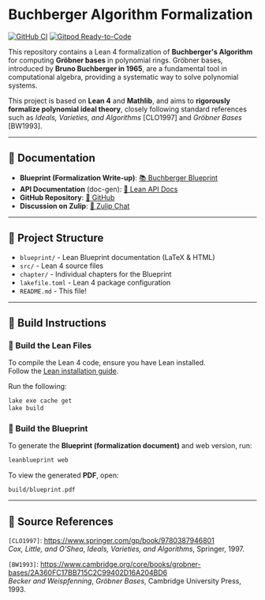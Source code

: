 # Buchberger Algorithm Formalization

[![GitHub CI](https://github.com/Sanghyeok0/Buchberger/actions/workflows/push.yml/badge.svg)](https://github.com/Sanghyeok0/Buchberger/actions/workflows/push.yml)
[![Gitpod Ready-to-Code](https://img.shields.io/badge/Gitpod-ready--to--code-blue?logo=gitpod)](https://gitpod.io/#https://github.com/Sanghyeok0/Buchberger)

This repository contains a Lean 4 formalization of **Buchberger's Algorithm** for computing **Gröbner bases** in polynomial rings. Gröbner bases, introduced by **Bruno Buchberger in 1965**, are a fundamental tool in computational algebra, providing a systematic way to solve polynomial systems.

This project is based on **Lean 4** and **Mathlib**, and aims to **rigorously formalize polynomial ideal theory**, closely following standard references such as *Ideals, Varieties, and Algorithms* [CLO1997] and *Gröbner Bases* [BW1993].

---

## 📖 Documentation

- **Blueprint (Formalization Write-up)**: [📚 Buchberger Blueprint](https://sanghyeok0.github.io/Buchberger/blueprint/)
- **API Documentation** (doc-gen): [📜 Lean API Docs](https://sanghyeok0.github.io/Buchberger/docs/)
- **GitHub Repository**: [🔗 GitHub](https://github.com/Sanghyeok0/Buchberger)
- **Discussion on Zulip**: [💬 Zulip Chat](https://leanprover.zulipchat.com/)

---

## **📂 Project Structure**
- `blueprint/` - Lean Blueprint documentation (LaTeX & HTML)
- `src/` - Lean 4 source files
- `chapter/` - Individual chapters for the Blueprint
- `lakefile.toml` - Lean 4 package configuration
- `README.md` - This file!

---

## **🚀 Build Instructions**

### **🔹 Build the Lean Files**
To compile the Lean 4 code, ensure you have Lean installed.  
Follow the [Lean installation guide](https://leanprover-community.github.io/get_started.html).

Run the following:
```sh
lake exe cache get
lake build
```

### **🔹 Build the Blueprint**
To generate the **Blueprint (formalization document)** and web version, run:
```sh
leanblueprint web
```
To view the generated **PDF**, open:
```
build/blueprint.pdf
```

---

## **📌 Source References**

`[CLO1997]`: <https://www.springer.com/gp/book/9780387946801>  
*Cox, Little, and O'Shea*, *Ideals, Varieties, and Algorithms*, Springer, 1997.

`[BW1993]`: <https://www.cambridge.org/core/books/grobner-bases/2A360FC17BB715C2C99402D16A204BD6>  
*Becker and Weispfenning*, *Gröbner Bases*, Cambridge University Press, 1993.
